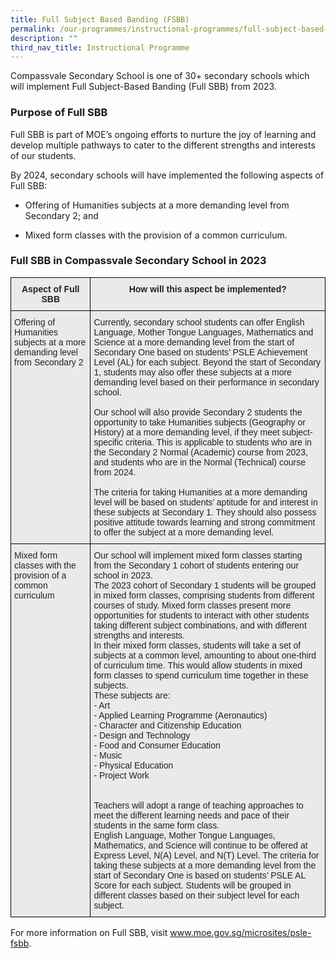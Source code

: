 ```yaml
---
title: Full Subject Based Banding (FSBB)
permalink: /our-programmes/instructional-programmes/full-subject-based-banding-fsbb
description: ""
third_nav_title: Instructional Programme
---
```

Compassvale Secondary School is one of 30+ secondary schools which will implement Full Subject-Based Banding (Full SBB) from 2023.  

### Purpose of Full SBB

Full SBB is part of MOE’s ongoing efforts to nurture the joy of learning and develop multiple pathways to cater to the different strengths and interests of our students.

  

By 2024, secondary schools will have implemented the following aspects of Full SBB:

* Offering of Humanities subjects at a more demanding level from Secondary 2; and

* Mixed form classes with the provision of a common curriculum.

### Full SBB in Compassvale Secondary School in 2023

<style type="text/css">
.tg  {border-collapse:collapse;border-spacing:0;}
.tg td{border-color:black;border-style:solid;border-width:1px;font-family:Arial, sans-serif;font-size:14px;
  overflow:hidden;padding:10px 5px;word-break:normal;}
.tg th{border-color:black;border-style:solid;border-width:1px;font-family:Arial, sans-serif;font-size:14px;
  font-weight:normal;overflow:hidden;padding:10px 5px;word-break:normal;}
.tg .tg-n4qt{background-color:#EAEAEA;color:#222;font-weight:bold;text-align:center;vertical-align:top}
.tg .tg-y7qa{background-color:#EAEAEA;color:#222;text-align:left;vertical-align:top}
</style>
<table class="tg">
<thead>
  <tr>
    <th class="tg-n4qt">Aspect of Full SBB</th>
    <th class="tg-n4qt">How will this aspect be implemented?</th>
  </tr>
</thead>
<tbody>
  <tr>
    <td class="tg-y7qa">Offering of Humanities subjects at a more demanding level from Secondary 2</td>
    <td class="tg-y7qa">Currently, secondary school students can offer English Language, Mother Tongue Languages, Mathematics and Science at a more demanding level from the start of Secondary One based on students’ PSLE Achievement Level (AL) for each subject. Beyond the start of Secondary 1, students may also offer these subjects at a more demanding level based on their performance in secondary school.<br> <br>Our school will also provide Secondary 2 students the opportunity to take Humanities subjects (Geography or History) at a more demanding level, if they meet subject-specific criteria. This is applicable to students who are in the Secondary 2 Normal (Academic) course from 2023, and students who are in the Normal (Technical) course from 2024.<br> <br>The criteria for taking Humanities at a more demanding level will be based on students’ aptitude for and interest in these subjects at Secondary 1. They should also possess positive attitude towards learning and strong commitment to offer the subject at a more demanding level.</td>
  </tr>
  <tr>
    <td class="tg-y7qa">Mixed form classes with the provision of a common curriculum</td>
    <td class="tg-y7qa">Our school will implement mixed form classes starting from the Secondary 1 cohort of students entering our school in 2023.<br> The 2023 cohort of Secondary 1 students will be grouped in mixed form classes, comprising students from different courses of study. Mixed form classes present more opportunities for students to interact with other students taking different subject combinations, and with different strengths and interests.<br> In their mixed form classes, students will take a set of subjects at a common level, amounting to about one-third of curriculum time. This would allow students in mixed form classes to spend curriculum time together in these subjects.<br> These subjects are:<br>- Art<br>- Applied Learning Programme (Aeronautics)<br>- Character and Citizenship Education<br>- Design and Technology<br>- Food and Consumer Education<br>- Music<br>- Physical Education<br>- Project Work<br><br><br>Teachers will adopt a range of teaching approaches to meet the different learning needs and pace of their students in the same form class.<br>English Language, Mother Tongue Languages, Mathematics, and Science will continue to be offered at Express Level, N(A) Level, and N(T) Level. The criteria for taking these subjects at a more demanding level from the start of Secondary One is based on students’ PSLE AL Score for each subject. Students will be grouped in different classes based on their subject level for each subject.<br></td>
  </tr>
</tbody>
</table>

For more information on Full SBB, visit www.moe.gov.sg/microsites/psle-fsbb.